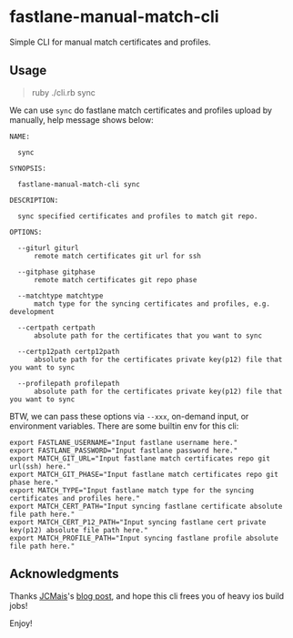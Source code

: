 # fastlane-manual-match-cli
Simple CLI for manual match certificates and profiles.

## Usage

> ruby ./cli.rb sync

We can use `sync` do fastlane match certificates and profiles upload by manually, help message shows below:

```
NAME:

  sync

SYNOPSIS:

  fastlane-manual-match-cli sync

DESCRIPTION:

  sync specified certificates and profiles to match git repo.

OPTIONS:

  --giturl giturl
      remote match certificates git url for ssh

  --gitphase gitphase
      remote match certificates git repo phase

  --matchtype matchtype
      match type for the syncing certificates and profiles, e.g. development

  --certpath certpath
      absolute path for the certificates that you want to sync

  --certp12path certp12path
      absolute path for the certificates private key(p12) file that you want to sync

  --profilepath profilepath
      absolute path for the certificates private key(p12) file that you want to sync
```

BTW, we can pass these options via `--xxx`, on-demand input, or environment variables.
There are some builtin env for this cli:

```
export FASTLANE_USERNAME="Input fastlane username here."
export FASTLANE_PASSWORD="Input fastlane password here."
export MATCH_GIT_URL="Input fastlane match certificates repo git url(ssh) here."
export MATCH_GIT_PHASE="Input fastlane match certificates repo git phase here."
export MATCH_TYPE="Input fastlane match type for the syncing certificates and profiles here."
export MATCH_CERT_PATH="Input syncing fastlane certificate absolute file path here."
export MATCH_CERT_P12_PATH="Input syncing fastlane cert private key(p12) absolute file path here."
export MATCH_PROFILE_PATH="Input syncing fastlane profile absolute file path here."
```

## Acknowledgments

Thanks [JCMais](https://github.com/JCMais)'s [blog post](https://medium.com/@jonathancardoso/using-fastlane-match-with-existing-certificates-without-revoking-them-a325be69dac6), and hope this cli frees you of heavy ios build jobs!

Enjoy!
